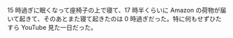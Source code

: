 15 時過ぎに眠くなって座椅子の上で寝て、17 時半くらいに Amazon の荷物が届いて起きて、そのあとまた寝て起きたのは 0 時過ぎだった。特に何もせずひたすら YouTube 見た一日だった。
